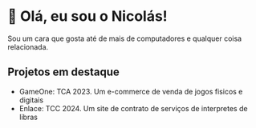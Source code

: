 # 👋 Olá, eu sou o Nicolás!

Sou um cara que gosta até de mais de computadores e qualquer coisa relacionada. 

## Projetos em destaque
- GameOne: TCA 2023. Um e-commerce de venda de jogos fisicos e digitais
- Enlace: TCC 2024. Um site de contrato de serviços de interpretes de libras
